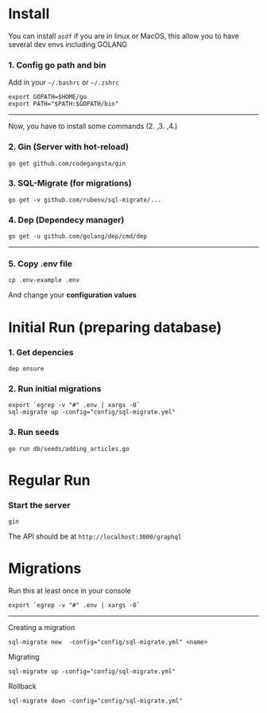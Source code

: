 # Install

You can install `asdf` if you are in linux or MacOS, this allow you to have several dev envs including GOLANG

### 1. Config go path and bin
Add in your `~/.bashrc` or `~/.zshrc`

```
export GOPATH=$HOME/go
export PATH="$PATH:$GOPATH/bin"
```

---

Now, you have to install some commands (2. ,3. ,4.)

### 2. Gin (Server with hot-reload)
```
go get github.com/codegangsta/gin
```

### 3. SQL-Migrate (for migrations)
```
go get -v github.com/rubenv/sql-migrate/...
```

### 4. Dep (Dependecy manager)
```
go get -u github.com/golang/dep/cmd/dep
```

---

### 5. Copy .env file
```
cp .env-example .env
```

And change your **configuration values**

# Initial Run (preparing database)

### 1. Get depencies

```
dep ensure
```

### 2. Run initial migrations

```
export `egrep -v "#" .env | xargs -0`
sql-migrate up -config="config/sql-migrate.yml"
```

### 3. Run seeds
```
go run db/seeds/adding_articles.go
```

# Regular Run

### Start the server
```
gin
```

The API should be at `http://localhost:3000/graphql`

# Migrations

Run this at least once in your console

```
export `egrep -v "#" .env | xargs -0`
```

----

Creating a migration
```
sql-migrate new  -config="config/sql-migrate.yml" <name>
```

Migrating
```
sql-migrate up -config="config/sql-migrate.yml"
```

Rollback
```
sql-migrate down -config="config/sql-migrate.yml"
```
